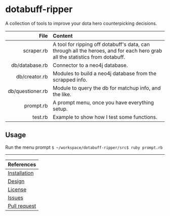 dotabuff-ripper
===============

A collection of tools to improve your dota hero counterpicking decisions.

| File             | Content  |
|    -------------:|:-----|
| scraper.rb       | A tool for ripping off dotabuff's data, can through all the heroes, and for each hero grab all the statistics from dotabuff. |
| db/database.rb   | Connector to a neo4j database. |
| db/creator.rb    | Modules to build a neo4j database from the scrapped info. |
| db/questioner.rb | Module to query the db for matchup info, and the like. |
| prompt.rb        | A prompt menu, once you have everything setup. |
| test.rb          | Example to show how I test some functions. |

Usage
-----
Run the menu prompt `$ ~/workspace/dotabuff-ripper/src$ ruby prompt.rb`


- - - - 
|**References**|
|--------------|
|[Installation](docs/INSTALLATION.md)|
|[Design](docs/DESIGN.md)|
|[License](docs/LICENSE.md)|
|[Issues](https://github.com/sunapi386/dotabuff-ripper/issues)|
|[Pull request](https://github.com/sunapi386/dotabuff-ripper/pulls)|